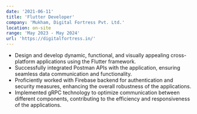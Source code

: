 ```yaml
---
date: '2021-06-11'
title: 'Flutter Developer'
company: 'Mukham, Digital Fortress Pvt. Ltd.'
location: on-site
range: 'May 2023 - May 2024'
url: 'https://digitalfortress.in/'
---
```


- Design and develop dynamic, functional, and visually appealing cross-platform applications using the Flutter framework.
- Successfully integrated Postman APIs with the application, ensuring seamless data communication and functionality.
- Proficiently worked with Firebase backend for authentication and security measures, enhancing the overall robustness of the applications.
- Implemented gRPC technology to optimize communication between different components, contributing to the efficiency and responsiveness of the applications.
